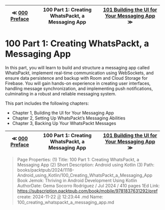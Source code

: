 
| ≪ [ 000 Preface ](/books/packtpub/2024/1118-Android_using_Kotlin/000_Preface) | 100 Part 1: Creating WhatsPackt, a Messaging App | [ 101 Building the UI for Your Messaging App ](/books/packtpub/2024/1118-Android_using_Kotlin/101_Building_the_UI_for_Your_Messaging_App) ≫ |
|:----:|:----:|:----:|

# 100 Part 1: Creating WhatsPackt, a Messaging App

In this part, you will learn to build and structure a messaging app called WhatsPackt, implement real-time communication using WebSockets, and ensure data persistence and backup with Room and Cloud Storage for Firebase. You will gain hands-on experience in creating user interfaces, handling message synchronization, and implementing push notifications, culminating in a robust and reliable messaging system.

This part includes the following chapters:

- Chapter 1, Building the UI for Your Messaging App
- Chapter 2, Setting Up WhatsPackt’s Messaging Abilities
- Chapter 3, Backing Up Your WhatsPackt Messages



| ≪ [ 000 Preface ](/books/packtpub/2024/1118-Android_using_Kotlin/000_Preface) | 100 Part 1: Creating WhatsPackt, a Messaging App | [ 101 Building the UI for Your Messaging App ](/books/packtpub/2024/1118-Android_using_Kotlin/101_Building_the_UI_for_Your_Messaging_App) ≫ |
|:----:|:----:|:----:|

> Page Properties:
> (1) Title: 100 Part 1: Creating WhatsPackt, a Messaging App
> (2) Short Description: Android using Kotlin
> (3) Path: books/packtpub/2024/1118-Android_using_Kotlin/100_Creating_WhatsPackt_a_Messaging_App
> Book Jemok: Thriving in Android Development Using Kotlin
> AuthorDate: Gema Socorro Rodríguez / Jul 2024 / 410 pages 1Ed
> Link: https://subscription.packtpub.com/book/mobile/9781837631292/pref
> create: 2024-11-22 금 12:23:44
> .md Name: 100_creating_whatspackt_a_messaging_app.md

